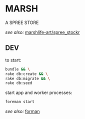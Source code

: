 # MARSH

A SPREE STORE

_see also:_ [marshlife-art/spree_stockr](https://github.com/marshlife-art/spree_stockr)

## DEV

to start:

```sh
bundle && \
rake db:create && \
rake db:migrate && \
rake db:seed
```

start app and worker processes:  
```sh
foreman start
```

_see also:_ [forman](http://blog.daviddollar.org/2011/05/06/introducing-foreman.html)
